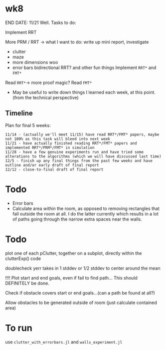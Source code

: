 # wk8
END DATE: 11/21
Well. Tasks to do: 

Implement RRT

More PRM / RRT -> what I want to do: write up mini report, investigate
* clutter
* maze
* more dimensions woo
* error bars
bidirectional RRT? and other fun things Implement `RRT*` and `FMT*`

Read `RRT*`-> more proof magic?  Read `FMT*`

* May be useful to write down things I learned each week, at this point. (from
  the technical perspective)



## Timeline
Plan for final 5 weeks:
```
11/14 - (actually we'll meet 11/15) have read RRT*/FMT* papers, maybe not 100% as this task will bleed into next week
11/21 - have actually finished reading RRT*/FMT* papers and implemented RRT*/PRM*/FMT* in simulation
11/28 - have a few genuine experiments run and have tried some alterations to the algorithms (which we will have discussed last time)
12/5 - finish up any final things from the past few weeks and have outline and/or early draft of final report
12/12 - close-to-final draft of final report
```

# Todo
* Error bars
* Calculate area *within* the room, as opposed to removing rectangles that fall
outside the room at all. I do the latter currently which results in a lot of
paths going through the narrow extra spaces near the walls.

# Todo
plot one of each pClutter, together on a subplot,  directly within the clutterExp() code

doublecheck yerr takes in 1 stddev or 1/2 stddev to center around the mean

!!!! Plot start and end goals, even if fail to find path...
This should DEFINITELY be done.


Check if obstacle covers start or end goals...(can a path be found at all?)

Allow obstacles to be generated outside of room (just calculate contained area)


# To run
use 
`clutter_with_errorbars.jl`
and 
`walls_experiment.jl`
